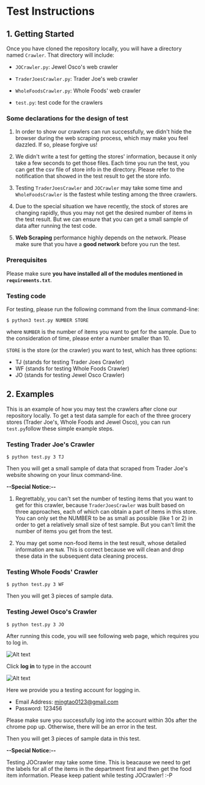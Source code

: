 # Test Instructions



## 1. Getting Started



Once you have cloned the repository locally, you will have a directory named `Crawler`. That directory will include:

- `JOCrawler.py`: Jewel Osco's web crawler

- `TraderJoesCrawler.py`: Trader Joe's web crawler

- `WholeFoodsCrawler.py`: Whole Foods' web crawler

- `test.py`: test code for the crawlers

### Some declarations for the design of test

1. In order to show our crawlers can run successfully, we didn't hide the browser during the web scraping process, which may make you feel dazzled. If so, please forgive us! 

2. We didn't write a test for getting the stores' information, because it only take a few seconds to get those files. Each time you run the test, you can get the csv file of store info in the directory. Please refer to the notification that showed in the test result to get the store info.

3. Testing `TraderJoesCrawler` and `JOCrawler` may take some time and `WholeFoodsCrawler` is the fastest while testing among the three crawlers.

4. Due to the special situation we have recently, the stock of stores are changing rapidly, thus you may not get the desired number of items in the test result. But we can ensure that you can get a small sample of data after running the test code.

5. **Web Scraping** performance highly depends on the network. Please make sure that you have a **good network** before you run the test.

### Prerequisites

Please make sure **you have installed all of the modules mentioned in `requirements.txt`**. 

### Testing code

For testing, please run the following command from the linux command-line:

```shell
$ python3 test.py NUMBER STORE
```

where `NUMBER` is the number of items you want to get for the sample. Due to the consideration of time, please enter a number smaller than 10. 

`STORE` is the store (or the crawler) you want to test, which has three options:

- TJ (stands for testing Trader Joes Crawler)
- WF (stands for testing Whole Foods Crawler)
- JO (stands for testing Jewel Osco Crawler)



## 2. Examples



This is an example of how you may test the crawlers after clone our repository locally. To get a test data sample for each of the three grocery stores (Trader Joe's, Whole Foods and Jewel Osco), you can run `test.py`follow these simple example steps.

### Testing Trader Joe's Crawler

`$ python test.py 3 TJ`

Then you will get a small sample of data that scraped from Trader Joe's website showing on your linux command-line. 

**--Special Notice:--**

1. Regrettably, you can't set the number of testing items that you want to get for this crawler, because `TraderJoesCrawler` was built based on three approaches, each of which can obtain a part of items in this store. You can only set the NUMBER to be as small as possible (like 1 or 2) in order to get a relatively small size of test sample. But you can't limit the number of items you get from the test.

2. You may get some non-food items in the test result, whose detailed information are `NaN`. This is correct because we will clean and drop these data in the subsequent data cleaning process.

### Testing Whole Foods' Crawler

`$ python test.py 3 WF`

Then you will get 3 pieces of sample data.

### Testing Jewel Osco's Crawler

`$ python test.py 3 JO`

After running this code, you will see following web page, which requires you to log in.

![Alt text](https://user-images.githubusercontent.com/54608538/76725932-b664e700-671d-11ea-938c-e6b043ef3e92.png)

Click **log in** to type in the account

![Alt text](https://user-images.githubusercontent.com/54608538/76725966-d0062e80-671d-11ea-970b-227552a0a02a.png)

Here we provide you a testing account for logging in.

- Email Address: mingtao0123@gmail.com
- Password: 123456

Please make sure you successfully log into the account within 30s after the chrome pop up. Otherwise, there will be an error in the test.

Then you will get 3 pieces of sample data in this test.

**--Special Notice:--**

Testing JOCrawler may take some time. This is beacause we need to get the labels for all of the items in the department first and then get the food item information. Please keep patient while testing JOCrawler! :-P



